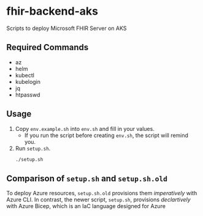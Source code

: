 # fhir-backend-aks
Scripts to deploy Microsoft FHIR Server on AKS

## Required Commands
- az
- helm
- kubectl
- kubelogin
- jq
- htpasswd

## Usage
1. Copy `env.example.sh` into `env.sh` and fill in your values.
    - If you run the script before creating `env.sh`, the script will remind you.
3. Run `setup.sh`.
    ```sh
    ./setup.sh
    ```

## Comparison of `setup.sh` and `setup.sh.old`
To deploy Azure resources, `setup.sh.old` provisions them *imperatively* with Azure CLI.
In contrast, the newer script, `setup.sh`, provisions *declartively* with Azure Bicep, which is an IaC language designed for Azure
